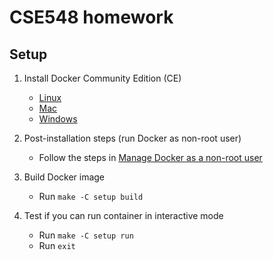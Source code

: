 # CSE548 homework

## Setup

1. Install Docker Community Edition (CE)
    * [Linux](https://docs.docker.com/install/linux/docker-ce/ubuntu/)
    * [Mac](https://store.docker.com/editions/community/docker-ce-desktop-mac)
    * [Windows](https://store.docker.com/editions/community/docker-ce-desktop-windows)

2. Post-installation steps (run Docker as non-root user)
    * Follow the steps in [Manage Docker as a non-root user](https://docs.docker.com/install/linux/linux-postinstall/)

3. Build Docker image
    * Run `make -C setup build`

4. Test if you can run container in interactive mode
    * Run `make -C setup run`
    * Run `exit`
